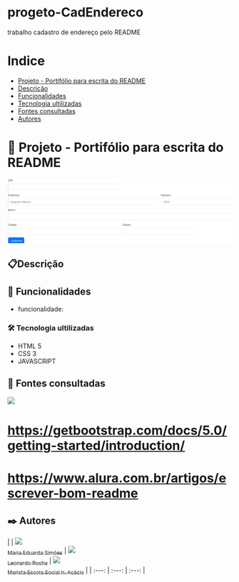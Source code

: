 # progeto-CadEndereco
trabalho cadastro de endereço pelo README


# Indice

* [Projeto - Portifólio para escrita do README](#-projeto---portif%C3%B3lio-para-escrita-do-readme)
* [Descrição](#descri%C3%A7%C3%A3o)
* [Funcionalidades](#-funcionalidades)
* [Tecnologia ultilizadas](#%EF%B8%8F-tecnologia-ultilizadas)
* [Fontes consultadas](#-fontes-consultadas)
* [Autores](#%EF%B8%8F-autores)

# 🚀 Projeto - Portifólio para escrita do README
![imagem](img/imagem.png)

## 📋Descrição 
   

## 🔧 Funcionalidades
* funcionalidade:

### 🛠️ Tecnologia ultilizadas 
* HTML 5
* CSS  3
* JAVASCRIPT

## 📄 Fontes consultadas 

   <img src="https://cdn.jsdelivr.net/gh/devicons/devicon/icons/github/github-original-wordmark.svg" width=50  />
          

# https://getbootstrap.com/docs/5.0/getting-started/introduction/

# https://www.alura.com.br/artigos/escrever-bom-readme


## ✒️ Autores
| | [<img loading="lazy" src="https://avatars.githubusercontent.com/u/105460028?v=4" width=115><br><sub>Maria Eduarda Simões</sub>](https://github.com/Mariaeduardasimoes) |  [<img loading="lazy" src="https://avatars.githubusercontent.com/u/86802310?v=4" width=115><br><sub>Leonardo Rocha</sub>](https://github.com/LeonardoRochaMarista) |  [<img loading="lazy" src="https://avatars.githubusercontent.com/u/86796647?s=200&v=4" width=115><br><sub>Marista Escola Social Ir. Acácio</sub>](https://github.com/MaristaIrAcacio) |
| :---: | :---: | :---: |

